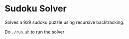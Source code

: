 Sudoku Solver
=============

Solves a 9x9 sudoku puzzle using recursive backtracking.

Do `./run.sh` to run the solver
